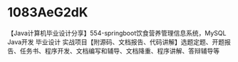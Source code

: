 # 1083AeG2dK
【Java计算机毕业设计分享】554-springboot饮食营养管理信息系统，MySQL Java开发 毕业设计 实战项目【附源码、文档报告、代码讲解】选题定题、开题报告、任务书、程序开发、文档编写和辅导、文档降重、程序讲解、答辩辅导等
